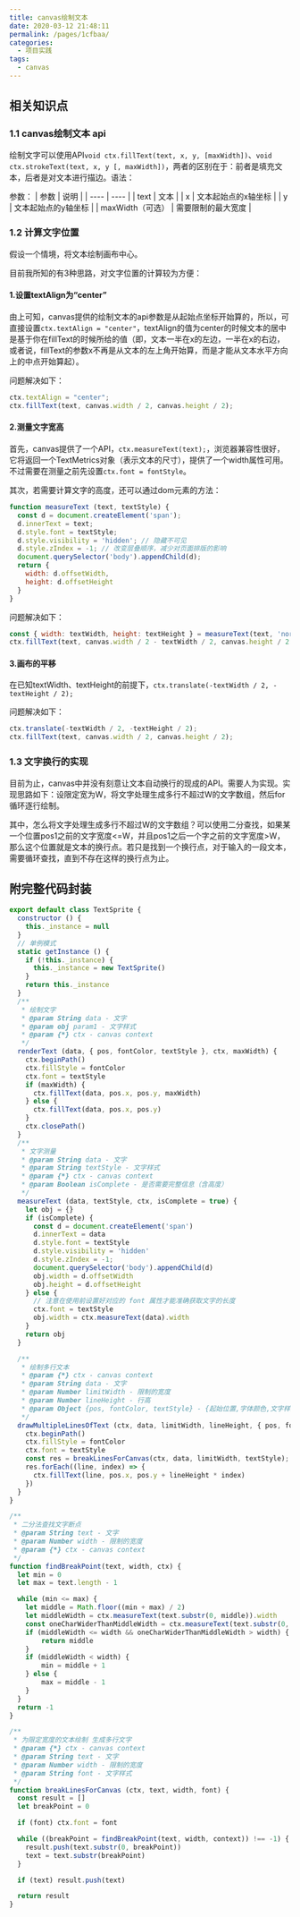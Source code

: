 ```yaml
---
title: canvas绘制文本
date: 2020-03-12 21:48:11
permalink: /pages/1cfbaa/
categories:
  - 项目实践
tags:
  - canvas
---
```


## 相关知识点
### 1.1 canvas绘制文本 api
绘制文字可以使用API`void ctx.fillText(text, x, y, [maxWidth])`、`void ctx.strokeText(text, x, y [, maxWidth])`，两者的区别在于：前者是填充文本，后者是对文本进行描边。语法：

参数：
|  参数   | 说明  |
|  ----  | ----  |
| text  | 文本 |
| x  | 文本起始点的x轴坐标 |
| y  | 文本起始点的y轴坐标 |
| maxWidth（可选）  | 需要限制的最大宽度 |

### 1.2 计算文字位置
假设一个情境，将文本绘制画布中心。

目前我所知的有3种思路，对文字位置的计算较为方便：

#### 1.设置textAlign为“center”
由上可知，canvas提供的绘制文本的api参数是从起始点坐标开始算的，所以，可直接设置`ctx.textAlign = "center"`，textAlign的值为center的时候文本的居中是基于你在fillText的时候所给的值（即，文本一半在x的左边，一半在x的右边，或者说，fillText的参数x不再是从文本的左上角开始算，而是才能从文本水平方向上的中点开始算起）。

问题解决如下：

```js
ctx.textAlign = "center";
ctx.fillText(text, canvas.width / 2, canvas.height / 2);
```

#### 2.测量文字宽高

首先，canvas提供了一个API，`ctx.measureText(text);`，浏览器兼容性很好，它将返回一个TextMetrics对象（表示文本的尺寸），提供了一个width属性可用。不过需要在测量之前先设置`ctx.font = fontStyle`。

其次，若需要计算文字的高度，还可以通过dom元素的方法：

```js
function measureText (text, textStyle) {
  const d = document.createElement('span');
  d.innerText = text;
  d.style.font = textStyle;
  d.style.visibility = 'hidden'; // 隐藏不可见
  d.style.zIndex = -1; // 改变层叠顺序，减少对页面排版的影响
  document.querySelector('body').appendChild(d);
  return {
    width: d.offsetWidth,
    height: d.offsetHeight
  }
}
```

问题解决如下：

```js
const { width: textWidth, height: textHeight } = measureText(text, 'normal bolder 12px Microsoft YaHei');
ctx.fillText(text, canvas.width / 2 - textWidth / 2, canvas.height / 2 - textHeight / 2);
```

#### 3.画布的平移

在已知textWidth、textHeight的前提下，`ctx.translate(-textWidth / 2, -textHeight / 2);`

问题解决如下：

```js
ctx.translate(-textWidth / 2, -textHeight / 2);
ctx.fillText(text, canvas.width / 2, canvas.height / 2);
```

### 1.3 文字换行的实现

目前为止，canvas中并没有刻意让文本自动换行的现成的API。需要人为实现。实现思路如下：设限定宽为W，将文字处理生成多行不超过W的文字数组，然后for循环逐行绘制。

其中，怎么将文字处理生成多行不超过W的文字数组？可以使用二分查找，如果某一个位置pos1之前的文字宽度<=W，并且pos1之后一个字之前的文字宽度>W，那么这个位置就是文本的换行点。若只是找到一个换行点，对于输入的一段文本，需要循环查找，直到不存在这样的换行点为止。

## 附完整代码封装

```js
export default class TextSprite {
  constructor () {
    this._instance = null
  }
  // 单例模式
  static getInstance () {
    if (!this._instance) {
      this._instance = new TextSprite()
    }
    return this._instance
  }
  /**
   * 绘制文字
   * @param String data - 文字
   * @param obj param1 - 文字样式
   * @param {*} ctx - canvas context
   */
  renderText (data, { pos, fontColor, textStyle }, ctx, maxWidth) {
    ctx.beginPath()
    ctx.fillStyle = fontColor
    ctx.font = textStyle
    if (maxWidth) {
      ctx.fillText(data, pos.x, pos.y, maxWidth)
    } else {
      ctx.fillText(data, pos.x, pos.y)
    }
    ctx.closePath()
  }
  /**
   * 文字测量
   * @param String data - 文字
   * @param String textStyle - 文字样式
   * @param {*} ctx - canvas context
   * @param Boolean isComplete - 是否需要完整信息（含高度）
   */
  measureText (data, textStyle, ctx, isComplete = true) {
    let obj = {}
    if (isComplete) {
      const d = document.createElement('span')
      d.innerText = data
      d.style.font = textStyle
      d.style.visibility = 'hidden'
      d.style.zIndex = -1;
      document.querySelector('body').appendChild(d)
      obj.width = d.offsetWidth
      obj.height = d.offsetHeight
    } else {
      // 注意在使用前设置好对应的 font 属性才能准确获取文字的长度
      ctx.font = textStyle
      obj.width = ctx.measureText(data).width
    }
    return obj
  }

  /**
   * 绘制多行文本
   * @param {*} ctx - canvas context
   * @param String data - 文字
   * @param Number limitWidth - 限制的宽度
   * @param Number lineHeight - 行高
   * @param Object {pos, fontColor, textStyle} - {起始位置,字体颜色,文字样式}
   */
  drawMultipleLinesOfText (ctx, data, limitWidth, lineHeight, { pos, fontColor, textStyle }) {
    ctx.beginPath()
    ctx.fillStyle = fontColor
    ctx.font = textStyle
    const res = breakLinesForCanvas(ctx, data, limitWidth, textStyle);
    res.forEach((line, index) => {
      ctx.fillText(line, pos.x, pos.y + lineHeight * index)
    })
  }
}

/**
 * 二分法查找文字断点
 * @param String text - 文字
 * @param Number width - 限制的宽度
 * @param {*} ctx - canvas context
 */
function findBreakPoint(text, width, ctx) {
  let min = 0
  let max = text.length - 1

  while (min <= max) {
    let middle = Math.floor((min + max) / 2)
    let middleWidth = ctx.measureText(text.substr(0, middle)).width
    const oneCharWiderThanMiddleWidth = ctx.measureText(text.substr(0, middle + 1)).width
    if (middleWidth <= width && oneCharWiderThanMiddleWidth > width) {
        return middle
    }
    if (middleWidth < width) {
        min = middle + 1
    } else {
        max = middle - 1
    }
  }
  return -1
}

/**
 * 为限定宽度的文本绘制 生成多行文字
 * @param {*} ctx - canvas context
 * @param String text - 文字
 * @param Number width - 限制的宽度
 * @param String font - 文字样式
 */
function breakLinesForCanvas (ctx, text, width, font) {
  const result = []
  let breakPoint = 0

  if (font) ctx.font = font

  while ((breakPoint = findBreakPoint(text, width, context)) !== -1) {
    result.push(text.substr(0, breakPoint))
    text = text.substr(breakPoint)
  }

  if (text) result.push(text)

  return result
}
```